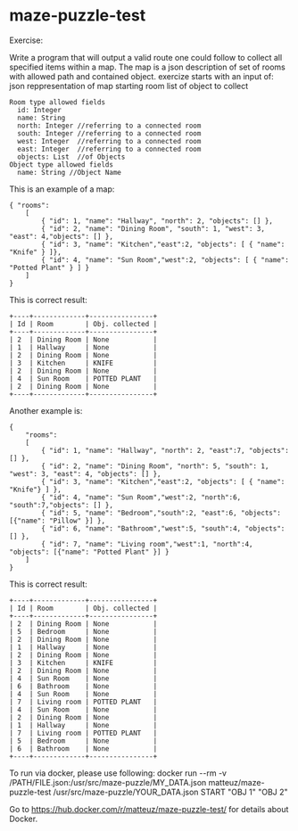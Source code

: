 # maze-puzzle-test

Exercise:

Write a program that will output a valid route one could follow to collect all specified items within a map. The map is a json description of set of rooms with allowed path and contained object.
exercize starts with an input of:
json reppresentation of map starting room
list of object to collect

```
Room type allowed fields
  id: Integer
  name: String
  north: Integer //referring to a connected room
  south: Integer //referring to a connected room
  west: Integer  //referring to a connected room
  east: Integer  //referring to a connected room
  objects: List  //of Objects
Object type allowed fields
  name: String //Object Name
```

This is an example of a map:
```
{ "rooms": 
	[
		{ "id": 1, "name": "Hallway", "north": 2, "objects": [] },
		{ "id": 2, "name": "Dining Room", "south": 1, "west": 3, "east": 4,"objects": [] },
		{ "id": 3, "name": "Kitchen","east":2, "objects": [ { "name": "Knife" } ]},
		{ "id": 4, "name": "Sun Room","west":2, "objects": [ { "name": "Potted Plant" } ] }
	]
}

```

This is correct result:
```
+----+-------------+----------------+
| Id | Room        | Obj. collected |
+----+-------------+----------------+
| 2  | Dining Room | None           |
| 1  | Hallway     | None           |
| 2  | Dining Room | None           |
| 3  | Kitchen     | KNIFE          |
| 2  | Dining Room | None           |
| 4  | Sun Room    | POTTED PLANT   |
| 2  | Dining Room | None           |
+----+-------------+----------------+
```

Another example is:
```
{
	"rooms":
	[
		{ "id": 1, "name": "Hallway", "north": 2, "east":7, "objects": [] },
		{ "id": 2, "name": "Dining Room", "north": 5, "south": 1, "west": 3, "east": 4, "objects": [] },
		{ "id": 3, "name": "Kitchen","east":2, "objects": [ { "name": "Knife"} ] },
		{ "id": 4, "name": "Sun Room","west":2, "north":6, "south":7,"objects": [] },
		{ "id": 5, "name": "Bedroom","south":2, "east":6, "objects": [{"name": "Pillow" }] },
		{ "id": 6, "name": "Bathroom","west":5, "south":4, "objects": [] },
		{ "id": 7, "name": "Living room","west":1, "north":4, "objects": [{"name": "Potted Plant" }] }
	]
}

```
This is correct result:
```
+----+-------------+----------------+
| Id | Room        | Obj. collected |
+----+-------------+----------------+
| 2  | Dining Room | None           |
| 5  | Bedroom     | None           |
| 2  | Dining Room | None           |
| 1  | Hallway     | None           |
| 2  | Dining Room | None           |
| 3  | Kitchen     | KNIFE          |
| 2  | Dining Room | None           |
| 4  | Sun Room    | None           |
| 6  | Bathroom    | None           |
| 4  | Sun Room    | None           |
| 7  | Living room | POTTED PLANT   |
| 4  | Sun Room    | None           |
| 2  | Dining Room | None           |
| 1  | Hallway     | None           |
| 7  | Living room | POTTED PLANT   |
| 5  | Bedroom     | None           |
| 6  | Bathroom    | None           |
+----+-------------+----------------+
```

To run via docker, please use following:
docker run --rm -v /PATH/FILE.json:/usr/src/maze-puzzle/MY_DATA.json matteuz/maze-puzzle-test /usr/src/maze-puzzle/YOUR_DATA.json START "OBJ 1" "OBJ 2"


Go to https://hub.docker.com/r/matteuz/maze-puzzle-test/ for details about Docker.